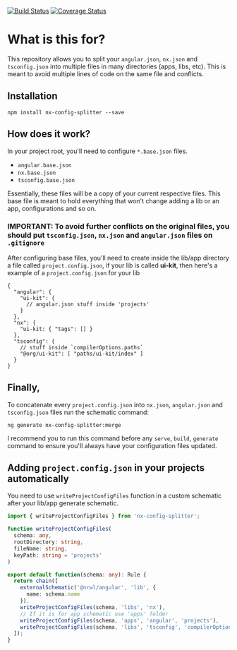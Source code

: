 [![Build Status](https://travis-ci.com/eliasdarruda/ngx-config-splitter.svg?branch=master)](https://travis-ci.com/eliasdarruda/ngx-config-splitter)
[![Coverage Status](https://coveralls.io/repos/github/eliasdarruda/nx-config-splitter/badge.svg?branch=master)](https://coveralls.io/github/eliasdarruda/nx-config-splitter?branch=master)

# What is this for?

This repository allows you to split your `angular.json`, `nx.json` and `tsconfig.json` into multiple files in many directories (apps, libs, etc). This is meant to avoid multiple lines of code on the same file and conflicts.

## Installation

```
npm install nx-config-splitter --save
```

## How does it work?

In your project root, you'll need to configure `*.base.json` files.

- `angular.base.json`
- `nx.base.json`
- `tsconfig.base.json`

Essentially, these files will be a copy of your current respective files. This base file is meant to hold everything that won't change adding a lib or an app, configurations and so on.

### **IMPORTANT:** To avoid further conflicts on the original files, you should put `tsconfig.json`, `nx.json` and `angular.json` files on `.gitignore`

After configuring base files, you'll need to create inside the lib/app directory a file called `project.config.json`, if your lib is called **ui-kit**, then here's a example of a `project.config.json` for your lib

```
{
  "angular": {
    "ui-kit": {
      // angular.json stuff inside 'projects'
    }
  },
  "nx": {
    "ui-kit: { "tags": [] }
  },
  "tsconfig": {
    // stuff inside `compilerOptions.paths`
    "@org/ui-kit": [ "paths/ui-kit/index" ]
  }
}
```

## **Finally**,

To concatenate every `project.config.json` into `nx.json`, `angular.json` and `tsconfig.json` files run the schematic command:

```
ng generate nx-config-splitter:merge
```

I recommend you to run this command before any `serve`, `build`, `generate` command to ensure you'll always have your configuration files updated.

## Adding `project.config.json` in your projects automatically

You need to use `writeProjectConfigFiles` function in a custom schematic after your lib/app generate schematic.

```TYPESCRIPT
import { writeProjectConfigFiles } from 'nx-config-splitter';

function writeProjectConfigFiles(
  schema: any,
  rootDirectory: string,
  fileName: string,
  keyPath: string = 'projects'
)

export default function(schema: any): Rule {
  return chain([
    externalSchematic('@nrwl/angular', 'lib', {
      name: schema.name
    }),
    writeProjectConfigFiles(schema, 'libs', 'nx'),
    // If it is for app schematic use 'apps' folder
    writeProjectConfigFiles(schema, 'apps', 'angular', 'projects'),
    writeProjectConfigFiles(schema, 'libs', 'tsconfig', 'compilerOptions.paths')
  ]);
}
```
